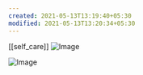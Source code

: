 ```yaml
---
created: 2021-05-13T13:19:40+05:30
modified: 2021-05-13T13:20:34+05:30
---
```

[[self_care]]
![Image](IMG_1620892179995.jpg)

![Image](IMG_1620892196430.jpg)
